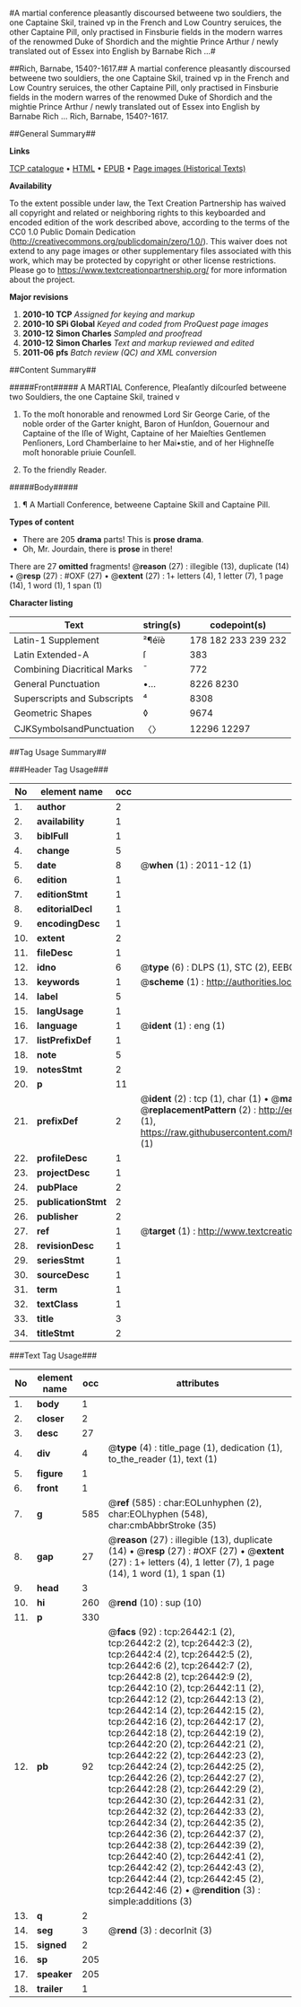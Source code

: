 #A martial conference pleasantly discoursed betweene two souldiers, the one Captaine Skil, trained vp in the French and Low Country seruices, the other Captaine Pill, only practised in Finsburie fields in the modern warres of the renowmed Duke of Shordich and the mightie Prince Arthur / newly translated out of Essex into English by Barnabe Rich ...#

##Rich, Barnabe, 1540?-1617.##
A martial conference pleasantly discoursed betweene two souldiers, the one Captaine Skil, trained vp in the French and Low Country seruices, the other Captaine Pill, only practised in Finsburie fields in the modern warres of the renowmed Duke of Shordich and the mightie Prince Arthur / newly translated out of Essex into English by Barnabe Rich ...
Rich, Barnabe, 1540?-1617.

##General Summary##

**Links**

[TCP catalogue](http://www.ota.ox.ac.uk/tcp/)  • 
[HTML](http://tei.it.ox.ac.uk/tcp/Texts-HTML/free/A10/A10710.html)  • 
[EPUB](http://tei.it.ox.ac.uk/tcp/Texts-EPUB/free/A10/A10710.epub) • 
[Page images (Historical Texts)](https://historicaltexts.jisc.ac.uk/eebo-23248191e)

**Availability**

To the extent possible under law, the Text Creation Partnership has waived all copyright and related or neighboring rights to this keyboarded and encoded edition of the work described above, according to the terms of the CC0 1.0 Public Domain Dedication (http://creativecommons.org/publicdomain/zero/1.0/). This waiver does not extend to any page images or other supplementary files associated with this work, which may be protected by copyright or other license restrictions. Please go to https://www.textcreationpartnership.org/ for more information about the project.

**Major revisions**

1. __2010-10__ __TCP__ *Assigned for keying and markup*
1. __2010-10__ __SPi Global__ *Keyed and coded from ProQuest page images*
1. __2010-12__ __Simon Charles__ *Sampled and proofread*
1. __2010-12__ __Simon Charles__ *Text and markup reviewed and edited*
1. __2011-06__ __pfs__ *Batch review (QC) and XML conversion*

##Content Summary##

#####Front#####
A MARTIAL Conference, Pleaſantly diſcourſed betweene two Souldiers, the one Captaine Skil, trained v
1. To the moſt honorable and renowmed Lord Sir George Carie, of the noble order of the Garter knight, Baron of Hunſdon, Gouernour and Captaine of the Iſle of Wight, Captaine of her Maieſties Gentlemen Penſioners, Lord Chamberlaine to her Mai•stie, and of her Highneſſe moſt honorable priuie Counſell.

1. To the friendly Reader.

#####Body#####

1. ¶ A Martiall Conference, betweene Captaine Skill and Captaine Pill.

**Types of content**

  * There are 205 **drama** parts! This is **prose drama**.
  * Oh, Mr. Jourdain, there is **prose** in there!

There are 27 **omitted** fragments! 
 @__reason__ (27) : illegible (13), duplicate (14)  •  @__resp__ (27) : #OXF (27)  •  @__extent__ (27) : 1+ letters (4), 1 letter (7), 1 page (14), 1 word (1), 1 span (1)

**Character listing**


|Text|string(s)|codepoint(s)|
|---|---|---|
|Latin-1 Supplement|²¶éïè|178 182 233 239 232|
|Latin Extended-A|ſ|383|
|Combining             Diacritical Marks|̄|772|
|General Punctuation|•…|8226 8230|
|Superscripts             and Subscripts|⁴|8308|
|Geometric Shapes|◊|9674|
|CJKSymbolsandPunctuation|〈〉|12296 12297|

##Tag Usage Summary##

###Header Tag Usage###

|No|element name|occ|attributes|
|---|---|---|---|
|1.|__author__|2||
|2.|__availability__|1||
|3.|__biblFull__|1||
|4.|__change__|5||
|5.|__date__|8| @__when__ (1) : 2011-12 (1)|
|6.|__edition__|1||
|7.|__editionStmt__|1||
|8.|__editorialDecl__|1||
|9.|__encodingDesc__|1||
|10.|__extent__|2||
|11.|__fileDesc__|1||
|12.|__idno__|6| @__type__ (6) : DLPS (1), STC (2), EEBO-CITATION (1), OCLC (1), VID (1)|
|13.|__keywords__|1| @__scheme__ (1) : http://authorities.loc.gov/ (1)|
|14.|__label__|5||
|15.|__langUsage__|1||
|16.|__language__|1| @__ident__ (1) : eng (1)|
|17.|__listPrefixDef__|1||
|18.|__note__|5||
|19.|__notesStmt__|2||
|20.|__p__|11||
|21.|__prefixDef__|2| @__ident__ (2) : tcp (1), char (1)  •  @__matchPattern__ (2) : ([0-9\-]+):([0-9IVX]+) (1), (.+) (1)  •  @__replacementPattern__ (2) : http://eebo.chadwyck.com/downloadtiff?vid=$1&page=$2 (1), https://raw.githubusercontent.com/textcreationpartnership/Texts/master/tcpchars.xml#$1 (1)|
|22.|__profileDesc__|1||
|23.|__projectDesc__|1||
|24.|__pubPlace__|2||
|25.|__publicationStmt__|2||
|26.|__publisher__|2||
|27.|__ref__|1| @__target__ (1) : http://www.textcreationpartnership.org/docs/. (1)|
|28.|__revisionDesc__|1||
|29.|__seriesStmt__|1||
|30.|__sourceDesc__|1||
|31.|__term__|1||
|32.|__textClass__|1||
|33.|__title__|3||
|34.|__titleStmt__|2||


###Text Tag Usage###

|No|element name|occ|attributes|
|---|---|---|---|
|1.|__body__|1||
|2.|__closer__|2||
|3.|__desc__|27||
|4.|__div__|4| @__type__ (4) : title_page (1), dedication (1), to_the_reader (1), text (1)|
|5.|__figure__|1||
|6.|__front__|1||
|7.|__g__|585| @__ref__ (585) : char:EOLunhyphen (2), char:EOLhyphen (548), char:cmbAbbrStroke (35)|
|8.|__gap__|27| @__reason__ (27) : illegible (13), duplicate (14)  •  @__resp__ (27) : #OXF (27)  •  @__extent__ (27) : 1+ letters (4), 1 letter (7), 1 page (14), 1 word (1), 1 span (1)|
|9.|__head__|3||
|10.|__hi__|260| @__rend__ (10) : sup (10)|
|11.|__p__|330||
|12.|__pb__|92| @__facs__ (92) : tcp:26442:1 (2), tcp:26442:2 (2), tcp:26442:3 (2), tcp:26442:4 (2), tcp:26442:5 (2), tcp:26442:6 (2), tcp:26442:7 (2), tcp:26442:8 (2), tcp:26442:9 (2), tcp:26442:10 (2), tcp:26442:11 (2), tcp:26442:12 (2), tcp:26442:13 (2), tcp:26442:14 (2), tcp:26442:15 (2), tcp:26442:16 (2), tcp:26442:17 (2), tcp:26442:18 (2), tcp:26442:19 (2), tcp:26442:20 (2), tcp:26442:21 (2), tcp:26442:22 (2), tcp:26442:23 (2), tcp:26442:24 (2), tcp:26442:25 (2), tcp:26442:26 (2), tcp:26442:27 (2), tcp:26442:28 (2), tcp:26442:29 (2), tcp:26442:30 (2), tcp:26442:31 (2), tcp:26442:32 (2), tcp:26442:33 (2), tcp:26442:34 (2), tcp:26442:35 (2), tcp:26442:36 (2), tcp:26442:37 (2), tcp:26442:38 (2), tcp:26442:39 (2), tcp:26442:40 (2), tcp:26442:41 (2), tcp:26442:42 (2), tcp:26442:43 (2), tcp:26442:44 (2), tcp:26442:45 (2), tcp:26442:46 (2)  •  @__rendition__ (3) : simple:additions (3)|
|13.|__q__|2||
|14.|__seg__|3| @__rend__ (3) : decorInit (3)|
|15.|__signed__|2||
|16.|__sp__|205||
|17.|__speaker__|205||
|18.|__trailer__|1||

